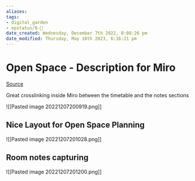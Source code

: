 ```yaml
---
aliases: 
tags: 
- digital_garden
- epstatus/0-🌰
date_created: Wednesday, December 7th 2022, 8:08:26 pm
date_modified: Thursday, May 18th 2023, 6:16:21 pm
---
```

# Open Space - Description for Miro
[Source](https://miro.com/app/board/uXjVPHIu3MY=/?moveToWidget=3458764537623942586&cot=14)

Great crosslinking inside Miro between the timetable and the notes sections

![[Pasted image 20221207200919.png]]


## Nice Layout for Open Space Planning
![[Pasted image 20221207201028.png]]

## Room notes capturing
![[Pasted image 20221207201200.png]]

